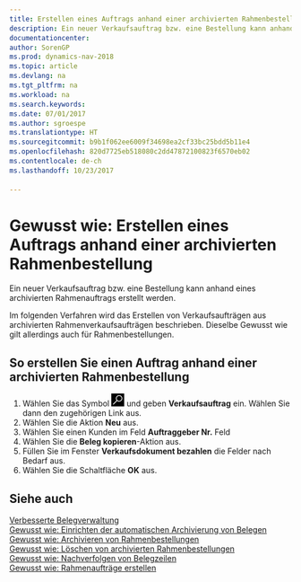 ```yaml
---
title: Erstellen eines Auftrags anhand einer archivierten Rahmenbestellung
description: Ein neuer Verkaufsauftrag bzw. eine Bestellung kann anhand eines archivierten Rahmenauftrags erstellt werden.
documentationcenter: 
author: SorenGP
ms.prod: dynamics-nav-2018
ms.topic: article
ms.devlang: na
ms.tgt_pltfrm: na
ms.workload: na
ms.search.keywords: 
ms.date: 07/01/2017
ms.author: sgroespe
ms.translationtype: HT
ms.sourcegitcommit: b9b1f062ee6009f34698ea2cf33bc25bdd5b11e4
ms.openlocfilehash: 820d7725eb518080c2dd47872100823f6570eb02
ms.contentlocale: de-ch
ms.lasthandoff: 10/23/2017

---
```

# <a name="how-to-create-an-order-from-an-archived-blanket-order"></a>Gewusst wie: Erstellen eines Auftrags anhand einer archivierten Rahmenbestellung
Ein neuer Verkaufsauftrag bzw. eine Bestellung kann anhand eines archivierten Rahmenauftrags erstellt werden.  

Im folgenden Verfahren wird das Erstellen von Verkaufsaufträgen aus archivierten Rahmenverkaufsaufträgen beschrieben. Dieselbe Gewusst wie gilt allerdings auch für Rahmenbestellungen.  

## <a name="to-create-an-order-from-an-archived-blanket-order"></a>So erstellen Sie einen Auftrag anhand einer archivierten Rahmenbestellung  

1.  Wählen Sie das Symbol ![Nach Seite oder Bericht suchen](../../media/ui-search/search_small.png "Nach Seite oder Bericht suchen") und geben **Verkaufsauftrag** ein. Wählen Sie dann den zugehörigen Link aus.  
2.  Wählen Sie die Aktion **Neu** aus.   
3.  Wählen Sie einen Kunden im Feld **Auftraggeber Nr.** Feld  
4.  Wählen Sie die **Beleg kopieren**-Aktion aus.  
5.  Füllen Sie im Fenster **Verkaufsdokument bezahlen** die Felder nach Bedarf aus.
6.  Wählen Sie die Schaltfläche **OK** aus.  

## <a name="see-also"></a>Siehe auch  
 [Verbesserte Belegverwaltung](enhanced-document-management.md)   
 [Gewusst wie: Einrichten der automatischen Archivierung von Belegen](how-to-set-up-automatic-archiving-of-documents.md)   
 [Gewusst wie: Archivieren von Rahmenbestellungen](how-to-archive-blanket-orders.md)   
 [Gewusst wie: Löschen von archivierten Rahmenbestellungen](how-to-delete-archived-blanket-orders.md)   
 [Gewusst wie: Nachverfolgen von Belegzeilen](how-to-track-document-lines.md)  
 [Gewusst wie: Rahmenaufträge erstellen](../../sales-how-to-create-blanket-sales-orders.md) 

